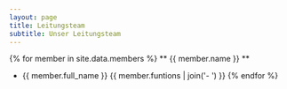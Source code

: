 ```yaml
---
layout: page
title: Leitungsteam
subtitle: Unser Leitungsteam
---
```




{% for member in site.data.members %}
** {{ member.name }} **
- {{ member.full_name }}
{{ member.funtions | join('- ') }}
{% endfor %}
